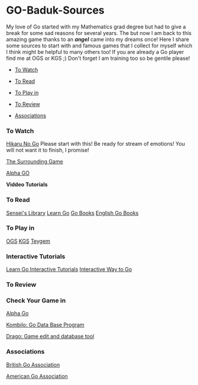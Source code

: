 # GO-Baduk-Sources

My love of Go started with my Mathematics grad degree but had to give a break for some sad reasons for several years. The but now I am back to this amazing game thanks to an **_angel_** came into my dreams once! Here I share some sources to start with and famous games that I collect for myself which I think might be helpful to many others too! If you are already a Go player find me at OGS or KGS ;) Don't forget I am training too so be gentile please! 




* [To Watch](#to-watch)

* [To Read](#to-read)

* [To Play in](#to-play-in)

* [To Review](#to-review)

* [Associations](#associations)



### To Watch
[Hikaru No Go](https://www.youtube.com/watch?v=k6e03IDZ9a0) Please start with this! Be ready for stream of emotions! You will not want it to finish, I promise!

[The Surrounding Game](https://www.netflix.com/title/81006598)

[Alpha GO](https://www.netflix.com/search?q=alpha%20go&jbv=80190844&jbp=0&jbr=0)

**Viddeo Tutorials**




###  To Read
[Sensei's Library](https://senseis.xmp.net/)
[Learn Go](https://www.learngo.co.uk/index.html)
[Go Books](https://gobooks.com/)
[English Go Books](https://www.slateandshell.com/)



### To Play in

[OGS](https://online-go.com/)
[KGS](http://www.gokgs.com/)
[Teygem](http://www.tygemgo.com/)



### Interactive Tutorials
[Learn Go Interactive Tutorials](https://www.learngo.co.uk/GoTutor/Tutor.php)
[Interactive Way to Go](http://playgo.to/iwtg/en/)


### To Review


### Check Your Game in

[Alpha Go](https://deepmind.com/research/alphago/)

[Kombilo: Go Data Base Program](https://www.u-go.net/kombilo/)

[Drago: Game edit and database tool](http://www.godrago.net/)


### Associations
[British Go Association](http://www.britgo.org/)

[American Go Association](https://www.usgo.org/)


